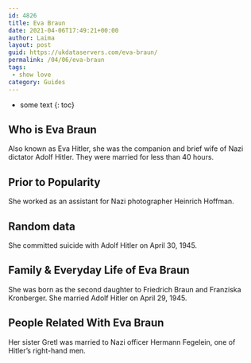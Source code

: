 ```yaml
---
id: 4826
title: Eva Braun
date: 2021-04-06T17:49:21+00:00
author: Laima
layout: post
guid: https://ukdataservers.com/eva-braun/
permalink: /04/06/eva-braun
tags:
 - show love
category: Guides
---
```


* some text
{: toc}


## Who is Eva Braun
                  
                  
                  
Also known as Eva Hitler, she was the companion and brief wife of Nazi dictator Adolf Hitler. They were married for less than 40 hours. 
                  
              
            
              
            
                
                
                
## Prior to Popularity
                  
                  
                  
She worked as an assistant for Nazi photographer Heinrich Hoffman.
                  
              
            
              
            
                
                
                
## Random data
                  
                  
                  
She committed suicide with Adolf Hitler on April 30, 1945.
                  
              
            
              
            
                
                
                
## Family & Everyday Life of Eva Braun
                  
                  
                  
She was born as the second daughter to Friedrich Braun and Franziska Kronberger. She married Adolf Hitler on April 29, 1945.
                  
              
            
              
            
                
                
                
## People Related With Eva Braun
                  
                  
                  
Her sister Gretl was married to Nazi officer Hermann Fegelein, one of Hitler&#8217;s right-hand men.
                  
              
            
              
            
                
              
            
              
              
            
            
              
            
          
          
          